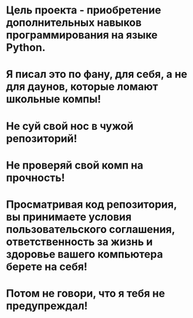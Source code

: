 # Цель проекта - приобретение дополнительных навыков программирования на языке Python.
# Я писал это по фану, для себя, а не для даунов, которые ломают школьные компы!
# Не суй свой нос в чужой репозиторий!
# Не проверяй свой комп на прочность!
# Просматривая код репозитория, вы принимаете условия пользовательского соглашения, ответственность за жизнь и здоровье вашего компьютера берете на себя!
# Потом не говори, что я тебя не предупреждал!
